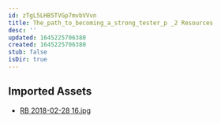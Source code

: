 ```yaml
---
id: zTgL5LHB5TVGp7mvbVVvn
title: The_path_to_becoming_a_strong_tester_p _2 Resources
desc: ''
updated: 1645225706380
created: 1645225706380
stub: false
isDir: true
---
```

## Imported Assets
- [RB 2018-02-28 16.jpg](/assets/rb-2018-02-28-16.jpg)
